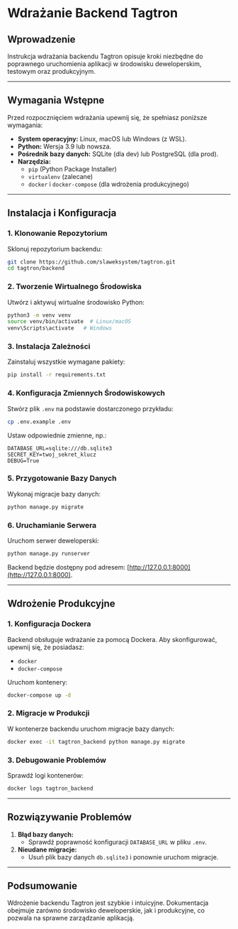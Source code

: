 # Wdrażanie Backend Tagtron

## Wprowadzenie

Instrukcja wdrażania backendu Tagtron opisuje kroki niezbędne do poprawnego uruchomienia aplikacji w środowisku deweloperskim, testowym oraz produkcyjnym.

---

## Wymagania Wstępne

Przed rozpocznięciem wdrażania upewnij się, że spełniasz poniższe wymagania:

- **System operacyjny:** Linux, macOS lub Windows (z WSL).
- **Python:** Wersja 3.9 lub nowsza.
- **Pośrednik bazy danych:** SQLite (dla dev) lub PostgreSQL (dla prod).
- **Narzędzia:**
  - `pip` (Python Package Installer)
  - `virtualenv` (zalecane)
  - `docker` i `docker-compose` (dla wdrożenia produkcyjnego)

---

## Instalacja i Konfiguracja

### 1. Klonowanie Repozytorium

Sklonuj repozytorium backendu:

```bash
git clone https://github.com/slaweksystem/tagtron.git
cd tagtron/backend
```

### 2. Tworzenie Wirtualnego Środowiska

Utwórz i aktywuj wirtualne środowisko Python:

```bash
python3 -m venv venv
source venv/bin/activate  # Linux/macOS
venv\Scripts\activate   # Windows
```

### 3. Instalacja Zależności

Zainstaluj wszystkie wymagane pakiety:

```bash
pip install -r requirements.txt
```

### 4. Konfiguracja Zmiennych Środowiskowych

Stwórz plik `.env` na podstawie dostarczonego przykładu:

```bash
cp .env.example .env
```

Ustaw odpowiednie zmienne, np.:

```
DATABASE_URL=sqlite:///db.sqlite3
SECRET_KEY=twoj_sekret_klucz
DEBUG=True
```

### 5. Przygotowanie Bazy Danych

Wykonaj migracje bazy danych:

```bash
python manage.py migrate
```

### 6. Uruchamianie Serwera

Uruchom serwer deweloperski:

```bash
python manage.py runserver
```

Backend będzie dostępny pod adresem: [http://127.0.0.1:8000](http://127.0.0.1:8000).

---

## Wdrożenie Produkcyjne

### 1. Konfiguracja Dockera

Backend obsługuje wdrażanie za pomocą Dockera. Aby skonfigurować, upewnij się, że posiadasz:

- `docker`
- `docker-compose`

Uruchom kontenery:

```bash
docker-compose up -d
```

### 2. Migracje w Produkcji

W kontenerze backendu uruchom migracje bazy danych:

```bash
docker exec -it tagtron_backend python manage.py migrate
```

### 3. Debugowanie Problemów

Sprawdź logi kontenerów:

```bash
docker logs tagtron_backend
```

---

## Rozwiązywanie Problemów

1. **Błąd bazy danych:**
   - Sprawdź poprawność konfiguracji `DATABASE_URL` w pliku `.env`.
2. **Nieudane migracje:**
   - Usuń plik bazy danych `db.sqlite3` i ponownie uruchom migracje.

---

## Podsumowanie

Wdrożenie backendu Tagtron jest szybkie i intuicyjne. Dokumentacja obejmuje zarówno środowisko deweloperskie, jak i produkcyjne, co pozwala na sprawne zarządzanie aplikacją.
